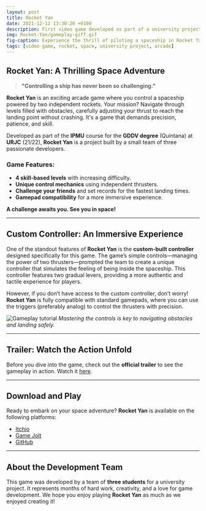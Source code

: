 ```yaml
---
layout: post
title: Rocket Yan
date: 2021-12-12 13:30:20 +0100
description: First video game developed as part of a university project for the IPMU course.
img: Rocket-Yan/gameplay-giff.gif
fig-caption: Experience the thrill of piloting a spaceship in Rocket Yan!
tags: [video game, rocket, space, university project, arcade]
---
```


## Rocket Yan: A Thrilling Space Adventure

> **"Controlling a ship has never been so challenging."**

**Rocket Yan** is an exciting arcade game where you control a spaceship powered by two independent rockets. Your mission? Navigate through levels filled with obstacles, carefully adjusting your thrust to reach the landing point without crashing. It's a game that demands precision, patience, and skill.

Developed as part of the **IPMU** course for the **GDDV degree** (Quintana) at **URJC** (21/22), **Rocket Yan** is a project built by a small team of three passionate developers.

### Game Features:
- **4 skill-based levels** with increasing difficulty.
- **Unique control mechanics** using independent thrusters.
- **Challenge your friends** and set records for the fastest landing times.
- **Gamepad compatibility** for a more immersive experience.

**A challenge awaits you. See you in space!**

---

## Custom Controller: An Immersive Experience

One of the standout features of **Rocket Yan** is the **custom-built controller** designed specifically for this game. The game’s simple controls—managing the power of two thrusters—prompted the team to create a unique controller that simulates the feeling of being inside the spaceship. This controller features two gradual levers, providing a more authentic and tactile experience for players.

However, if you don’t have access to the custom controller, don’t worry! **Rocket Yan** is fully compatible with standard gamepads, where you can use the triggers (preferably analog) to control the thrusters with precision.

![Gameplay tutorial]({{site.baseurl}}/assets/img/Rocket_Yan/menu-tutorial.png)
*Mastering the controls is key to navigating obstacles and landing safely.*

---

## Trailer: Watch the Action Unfold

Before you dive into the game, check out the **official trailer** to see the gameplay in action. Watch it [here](https://www.youtube.com/watch?v=p7NYB5kNDFw&ab_channel=OkupaSoftware).

---

## Download and Play

Ready to embark on your space adventure? **Rocket Yan** is available on the following platforms:

- [Itchio](https://okupasoftware.itch.io/rocket-yan)
- [Game Jolt](https://gamejolt.com/games/RocketYan/683247)
- [GitHub](https://github.com/OkupaSofware/ProjectSpace/releases/tag/v1.0.0-gold)

---

## About the Development Team

This game was developed by a team of **three students** for a university project. It represents months of hard work, creativity, and a love for game development. We hope you enjoy playing **Rocket Yan** as much as we enjoyed creating it!
